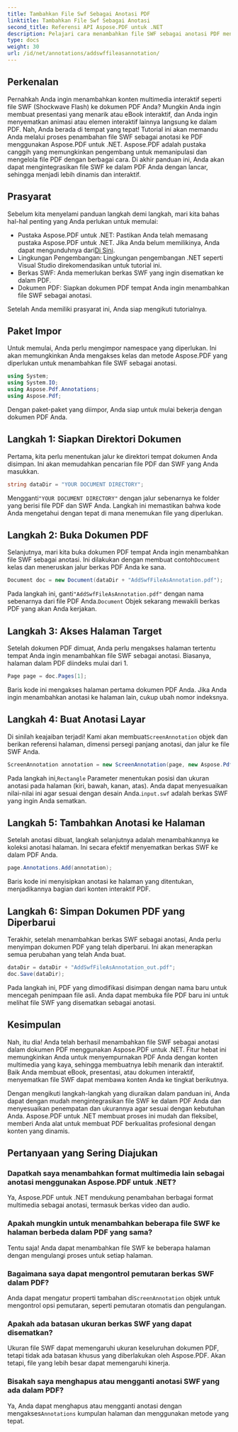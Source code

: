 ```yaml
---
title: Tambahkan File Swf Sebagai Anotasi PDF
linktitle: Tambahkan File Swf Sebagai Anotasi
second_title: Referensi API Aspose.PDF untuk .NET
description: Pelajari cara menambahkan file SWF sebagai anotasi PDF menggunakan Aspose.PDF untuk .NET. Sempurnakan PDF Anda dengan konten multimedia interaktif melalui tutorial terperinci ini.
type: docs
weight: 30
url: /id/net/annotations/addswffileasannotation/
---
```

## Perkenalan

Pernahkah Anda ingin menambahkan konten multimedia interaktif seperti file SWF (Shockwave Flash) ke dokumen PDF Anda? Mungkin Anda ingin membuat presentasi yang menarik atau eBook interaktif, dan Anda ingin menyematkan animasi atau elemen interaktif lainnya langsung ke dalam PDF. Nah, Anda berada di tempat yang tepat! Tutorial ini akan memandu Anda melalui proses penambahan file SWF sebagai anotasi ke PDF menggunakan Aspose.PDF untuk .NET. Aspose.PDF adalah pustaka canggih yang memungkinkan pengembang untuk memanipulasi dan mengelola file PDF dengan berbagai cara. Di akhir panduan ini, Anda akan dapat mengintegrasikan file SWF ke dalam PDF Anda dengan lancar, sehingga menjadi lebih dinamis dan interaktif.

## Prasyarat

Sebelum kita menyelami panduan langkah demi langkah, mari kita bahas hal-hal penting yang Anda perlukan untuk memulai:

- Pustaka Aspose.PDF untuk .NET: Pastikan Anda telah memasang pustaka Aspose.PDF untuk .NET. Jika Anda belum memilikinya, Anda dapat mengunduhnya dari[Di Sini](https://releases.aspose.com/pdf/net/).
- Lingkungan Pengembangan: Lingkungan pengembangan .NET seperti Visual Studio direkomendasikan untuk tutorial ini.
- Berkas SWF: Anda memerlukan berkas SWF yang ingin disematkan ke dalam PDF.
- Dokumen PDF: Siapkan dokumen PDF tempat Anda ingin menambahkan file SWF sebagai anotasi.

Setelah Anda memiliki prasyarat ini, Anda siap mengikuti tutorialnya.

## Paket Impor

Untuk memulai, Anda perlu mengimpor namespace yang diperlukan. Ini akan memungkinkan Anda mengakses kelas dan metode Aspose.PDF yang diperlukan untuk menambahkan file SWF sebagai anotasi.

```csharp
using System;
using System.IO;
using Aspose.Pdf.Annotations;
using Aspose.Pdf;
```

Dengan paket-paket yang diimpor, Anda siap untuk mulai bekerja dengan dokumen PDF Anda.

## Langkah 1: Siapkan Direktori Dokumen

Pertama, kita perlu menentukan jalur ke direktori tempat dokumen Anda disimpan. Ini akan memudahkan pencarian file PDF dan SWF yang Anda masukkan.

```csharp
string dataDir = "YOUR DOCUMENT DIRECTORY";
```

 Mengganti`"YOUR DOCUMENT DIRECTORY"` dengan jalur sebenarnya ke folder yang berisi file PDF dan SWF Anda. Langkah ini memastikan bahwa kode Anda mengetahui dengan tepat di mana menemukan file yang diperlukan.

## Langkah 2: Buka Dokumen PDF

 Selanjutnya, mari kita buka dokumen PDF tempat Anda ingin menambahkan file SWF sebagai anotasi. Ini dilakukan dengan membuat contoh`Document` kelas dan meneruskan jalur berkas PDF Anda ke sana.

```csharp
Document doc = new Document(dataDir + "AddSwfFileAsAnnotation.pdf");
```

 Pada langkah ini, ganti`"AddSwfFileAsAnnotation.pdf"` dengan nama sebenarnya dari file PDF Anda.`Document` Objek sekarang mewakili berkas PDF yang akan Anda kerjakan.

## Langkah 3: Akses Halaman Target

Setelah dokumen PDF dimuat, Anda perlu mengakses halaman tertentu tempat Anda ingin menambahkan file SWF sebagai anotasi. Biasanya, halaman dalam PDF diindeks mulai dari 1.

```csharp
Page page = doc.Pages[1];
```

Baris kode ini mengakses halaman pertama dokumen PDF Anda. Jika Anda ingin menambahkan anotasi ke halaman lain, cukup ubah nomor indeksnya.

## Langkah 4: Buat Anotasi Layar

 Di sinilah keajaiban terjadi! Kami akan membuat`ScreenAnnotation` objek dan berikan referensi halaman, dimensi persegi panjang anotasi, dan jalur ke file SWF Anda.

```csharp
ScreenAnnotation annotation = new ScreenAnnotation(page, new Aspose.Pdf.Rectangle(0, 400, 600, 700), dataDir + "input.swf");
```

 Pada langkah ini,`Rectangle` Parameter menentukan posisi dan ukuran anotasi pada halaman (kiri, bawah, kanan, atas). Anda dapat menyesuaikan nilai-nilai ini agar sesuai dengan desain Anda.`input.swf` adalah berkas SWF yang ingin Anda sematkan.

## Langkah 5: Tambahkan Anotasi ke Halaman

Setelah anotasi dibuat, langkah selanjutnya adalah menambahkannya ke koleksi anotasi halaman. Ini secara efektif menyematkan berkas SWF ke dalam PDF Anda.

```csharp
page.Annotations.Add(annotation);
```

Baris kode ini menyisipkan anotasi ke halaman yang ditentukan, menjadikannya bagian dari konten interaktif PDF.

## Langkah 6: Simpan Dokumen PDF yang Diperbarui

Terakhir, setelah menambahkan berkas SWF sebagai anotasi, Anda perlu menyimpan dokumen PDF yang telah diperbarui. Ini akan menerapkan semua perubahan yang telah Anda buat.

```csharp
dataDir = dataDir + "AddSwfFileAsAnnotation_out.pdf";
doc.Save(dataDir);
```

Pada langkah ini, PDF yang dimodifikasi disimpan dengan nama baru untuk mencegah penimpaan file asli. Anda dapat membuka file PDF baru ini untuk melihat file SWF yang disematkan sebagai anotasi.

## Kesimpulan

Nah, itu dia! Anda telah berhasil menambahkan file SWF sebagai anotasi dalam dokumen PDF menggunakan Aspose.PDF untuk .NET. Fitur hebat ini memungkinkan Anda untuk menyempurnakan PDF Anda dengan konten multimedia yang kaya, sehingga membuatnya lebih menarik dan interaktif. Baik Anda membuat eBook, presentasi, atau dokumen interaktif, menyematkan file SWF dapat membawa konten Anda ke tingkat berikutnya.

Dengan mengikuti langkah-langkah yang diuraikan dalam panduan ini, Anda dapat dengan mudah mengintegrasikan file SWF ke dalam PDF Anda dan menyesuaikan penempatan dan ukurannya agar sesuai dengan kebutuhan Anda. Aspose.PDF untuk .NET membuat proses ini mudah dan fleksibel, memberi Anda alat untuk membuat PDF berkualitas profesional dengan konten yang dinamis.

## Pertanyaan yang Sering Diajukan

### Dapatkah saya menambahkan format multimedia lain sebagai anotasi menggunakan Aspose.PDF untuk .NET?
Ya, Aspose.PDF untuk .NET mendukung penambahan berbagai format multimedia sebagai anotasi, termasuk berkas video dan audio.

### Apakah mungkin untuk menambahkan beberapa file SWF ke halaman berbeda dalam PDF yang sama?
Tentu saja! Anda dapat menambahkan file SWF ke beberapa halaman dengan mengulangi proses untuk setiap halaman.

### Bagaimana saya dapat mengontrol pemutaran berkas SWF dalam PDF?
 Anda dapat mengatur properti tambahan di`ScreenAnnotation` objek untuk mengontrol opsi pemutaran, seperti pemutaran otomatis dan pengulangan.

### Apakah ada batasan ukuran berkas SWF yang dapat disematkan?
Ukuran file SWF dapat memengaruhi ukuran keseluruhan dokumen PDF, tetapi tidak ada batasan khusus yang diberlakukan oleh Aspose.PDF. Akan tetapi, file yang lebih besar dapat memengaruhi kinerja.

### Bisakah saya menghapus atau mengganti anotasi SWF yang ada dalam PDF?
 Ya, Anda dapat menghapus atau mengganti anotasi dengan mengakses`Annotations` kumpulan halaman dan menggunakan metode yang tepat.